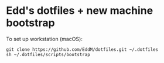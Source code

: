 # Edd's dotfiles + new machine bootstrap

To set up workstation (macOS):

    git clone https://github.com/EddM/dotfiles.git ~/.dotfiles
    sh ~/.dotfiles/scripts/bootstrap
